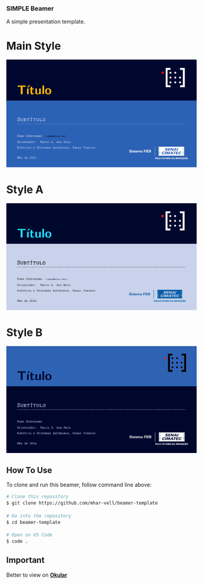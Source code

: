 ### SIMPLE Beamer
A simple presentation template.

# Main Style
<p align="center">
  <img src="./img/stylemain.png" alt="Size Limit CLI" width="738">
</p>

# Style A
<p align="center">
  <img src="./img/styleA.png" alt="Size Limit CLI" width="738">
</p>

# Style B
<p align="center">
  <img src="./img/styleB.png" alt="Size Limit CLI" width="738">
</p>

## How To Use

To clone and run this beamer, follow command line above:

```bash
# Clone this repository
$ git clone https://github.com/mhar-vell/beamer-template

# Go into the repository
$ cd beamer-template

# Open on VS Code
$ code .

```

## Important
Better to view on **[Okular]**



[Okular]: https://okular.kde.org


